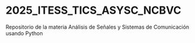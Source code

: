 # 2025_ITESS_TICS_ASYSC_NCBVC
Repositorio de la materia Análisis de Señales y Sistemas de Comunicación usando Python
